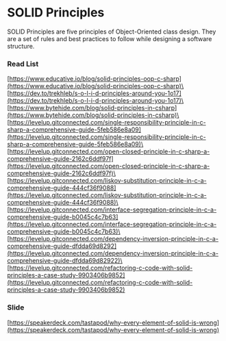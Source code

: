 # SOLID Principles

SOLID Principles are five principles of Object-Oriented class design. They are a set of rules and best practices to follow while designing a software structure.

### Read List

[https://www.educative.io/blog/solid-principles-oop-c-sharp](https://www.educative.io/blog/solid-principles-oop-c-sharp)\
[https://dev.to/trekhleb/s-o-l-i-d-principles-around-you-1o17](https://dev.to/trekhleb/s-o-l-i-d-principles-around-you-1o17)\
[https://www.bytehide.com/blog/solid-principles-in-csharp](https://www.bytehide.com/blog/solid-principles-in-csharp)\
[https://levelup.gitconnected.com/single-responsibility-principle-in-c-sharp-a-comprehensive-guide-5feb586e8a09](https://levelup.gitconnected.com/single-responsibility-principle-in-c-sharp-a-comprehensive-guide-5feb586e8a09)\
[https://levelup.gitconnected.com/open-closed-principle-in-c-sharp-a-comprehensive-guide-2162c6ddf97f](https://levelup.gitconnected.com/open-closed-principle-in-c-sharp-a-comprehensive-guide-2162c6ddf97f)\
[https://levelup.gitconnected.com/liskov-substitution-principle-in-c-a-comprehensive-guide-444cf36f9088](https://levelup.gitconnected.com/liskov-substitution-principle-in-c-a-comprehensive-guide-444cf36f9088)\
[https://levelup.gitconnected.com/interface-segregation-principle-in-c-a-comprehensive-guide-b0045c4c7b63](https://levelup.gitconnected.com/interface-segregation-principle-in-c-a-comprehensive-guide-b0045c4c7b63)\
[https://levelup.gitconnected.com/dependency-inversion-principle-in-c-a-comprehensive-guide-dfdda69d8292](https://levelup.gitconnected.com/dependency-inversion-principle-in-c-a-comprehensive-guide-dfdda69d82922)\
[https://levelup.gitconnected.com/refactoring-c-code-with-solid-principles-a-case-study-9903406b9852](https://levelup.gitconnected.com/refactoring-c-code-with-solid-principles-a-case-study-9903406b9852)

### Slide

[https://speakerdeck.com/tastapod/why-every-element-of-solid-is-wrong](https://speakerdeck.com/tastapod/why-every-element-of-solid-is-wrong)
